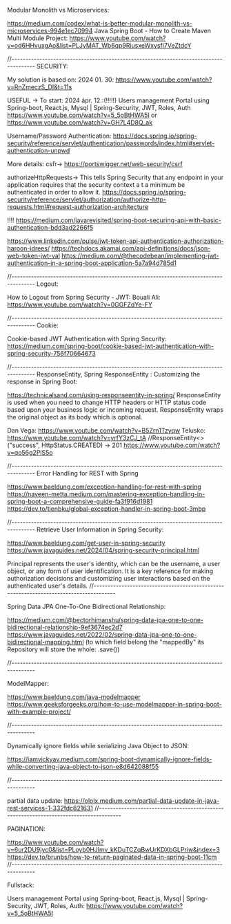 Modular Monolith vs Microservices:

https://medium.com/codex/what-is-better-modular-monolith-vs-microservices-994e1ec70994
Java Spring Boot - How to Create Maven Multi Module Project:
https://www.youtube.com/watch?v=od6HHvuxgAo&list=PLJyMAT_Wb6qp9RiusxeWxvsfi7VeZtdcY

//--------------------------------------------------------------------------------------
SECURITY:

My solution is based on: 2024 01. 30:
https://www.youtube.com/watch?v=RnZmeczS_DI&t=11s

USEFUL -> To start:
2024 ápr. 12.:(!!!!!)
Users management Portal using Spring-boot, React.js, Mysql | Spring-Security, JWT, Roles, Auth
https://www.youtube.com/watch?v=5_5oBtHWA5I or
https://www.youtube.com/watch?v=GH7L4D8Q_ak

Username/Password Authentication:
https://docs.spring.io/spring-security/reference/servlet/authentication/passwords/index.html#servlet-authentication-unpwd


More details: 
csfr->
https://portswigger.net/web-security/csrf

authorizeHttpRequests->
This tells Spring Security that any endpoint in your application requires that the security context a
t a minimum be authenticated in order to allow it.
https://docs.spring.io/spring-security/reference/servlet/authorization/authorize-http-requests.html#request-authorization-architecture

!!!! https://medium.com/javarevisited/spring-boot-securing-api-with-basic-authentication-bdd3ad2266f5

https://www.linkedin.com/pulse/jwt-token-api-authentication-authorization-haroon-idrees/
https://techdocs.akamai.com/api-definitions/docs/json-web-token-jwt-val
https://medium.com/@thecodebean/implementing-jwt-authentication-in-a-spring-boot-application-5a7a94d785d1

//--------------------------------------------------------------------------------------
Logout:

How to Logout from Spring Security - JWT:
Bouali Ali: https://www.youtube.com/watch?v=0GGFZdYe-FY

//--------------------------------------------------------------------------------------
Cookie: 

Cookie-based JWT Authentication with Spring Security:
https://medium.com/spring-boot/cookie-based-jwt-authentication-with-spring-security-756f70664673

//--------------------------------------------------------------------------------------
ResponseEntity, Spring ResponseEntity : Customizing the response in Spring Boot:

https://technicalsand.com/using-responseentity-in-spring/
ResponseEntity is used when you need to change HTTP headers or HTTP status code based upon your business logic or incoming request. 
ResponseEntity wraps the original object as its body which is optional. 

Dan Vega: https://www.youtube.com/watch?v=B5Zrn1Tzyqw
Telusko: https://www.youtube.com/watch?v=yrfY3zCJ_tA //ResponseEntity<>("success", HttpStatus.CREATED) -> 201
https://www.youtube.com/watch?v=qo56g2PlS5o

//--------------------------------------------------------------------------------------
Error Handling for REST with Spring

https://www.baeldung.com/exception-handling-for-rest-with-spring
https://naveen-metta.medium.com/mastering-exception-handling-in-spring-boot-a-comprehensive-guide-fa3f916d1981
https://dev.to/tienbku/global-exception-handler-in-spring-boot-3mbp

//--------------------------------------------------------------------------------------
Retrieve User Information in Spring Security:

https://www.baeldung.com/get-user-in-spring-security
https://www.javaguides.net/2024/04/spring-security-principal.html

Principal represents the user's identity, which can be the username, a user object, or any form of user identification. 
It is a key reference for making authorization decisions and customizing user interactions based on the authenticated user's details.
//--------------------------------------------------------------------------------------

Spring Data JPA One-To-One Bidirectional Relationship:

https://medium.com/@bectorhimanshu/spring-data-jpa-one-to-one-bidirectional-relationship-9ef3674ec2d7
https://www.javaguides.net/2022/02/spring-data-jpa-one-to-one-bidirectional-mapping.html
(to which field belong the "mappedBy" its Repository will store the whole: .save())

//--------------------------------------------------------------------------------------

ModelMapper:

https://www.baeldung.com/java-modelmapper
https://www.geeksforgeeks.org/how-to-use-modelmapper-in-spring-boot-with-example-project/

//--------------------------------------------------------------------------------------

Dynamically ignore fields while serializing Java Object to JSON:

https://iamvickyav.medium.com/spring-boot-dynamically-ignore-fields-while-converting-java-object-to-json-e8d642088f55

//--------------------------------------------------------------------------------------

partial data update:
https://ololx.medium.com/partial-data-update-in-java-rest-services-1-332fdc621631
//--------------------------------------------------------------------------------------

PAGINATION:

https://www.youtube.com/watch?v=6ur2DU9jyc0&list=PLoyb0HJlmv_kKDuTCZqBwUrKDXbGLPriw&index=3
https://dev.to/brunbs/how-to-return-paginated-data-in-spring-boot-11cm
//--------------------------------------------------------------------------------------

Fullstack:

Users management Portal using Spring-boot, React.js, Mysql | Spring-Security, JWT, Roles, Auth:
https://www.youtube.com/watch?v=5_5oBtHWA5I

